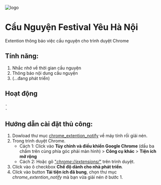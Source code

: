 ![logo](https://hoithanh.com/wp-content/uploads/2017/04/17761071_10158427611180654_7780121716910473583_o.jpg)
# Cầu Nguyện Festival Yêu Hà Nội

Extention thông báo việc cầu nguyện cho trình duyệt Chrome

## Tính năng: 
1. Nhắc nhở về thời gian cầu nguyện
2. Thông báo nội dung cầu nguyện
3. (...đang phát triển)

## Hoạt động
    -
    -
## Hướng dẫn cài đặt thủ công:
1. Dowload thư mục [chrome_extention_notify](https://github.com/tienthanhjlw/chrome_extention_notify/archive/master.zip) về máy tính rồi giải nén.
2. Trong trình duyệt Chrome.
    - Cách 1: Click vào **Tùy chỉnh và điều khiển Google Chrome** (dấu ba chấm trên cùng phía góc phải màn hình) > **Công cụ khác** > **Tiện ích mở rộng**
    - Cách 2: Hoặc gõ ["*chrome://extensions/*"](chrome://extensions/) trên trình duyệt.
3. Click vào ô checkbox **Chế độ dành cho nhà phát triển**.
4. Click vào button **Tải tiện ích đã bung**, chọn thư mục *chrome_extention_notify* mà bạn vừa giải nén ở bước 1.
